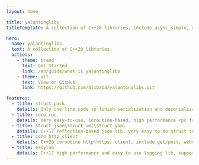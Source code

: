 ```yaml
---
layout: home

title: yalantinglibs
titleTemplate: A collection of C++20 libraries, include async_simple, coro_rpc and struct_pack.

hero:
  name: yalantinglibs
  text: A collection of C++20 libraries.
  actions:
    - theme: brand
      text: Get Started
      link: /en/guide/what_is_yalantinglibs
    - theme: alt
      text: View on GitHub
      link: https://github.com/alibaba/yalantinglibs.git

features:
  - title: struct_pack
    details: Only one line code to finish serialization and deserialization, 2-50x faster than protobuf.
  - title: coro_rpc
    details: Very easy-to-use, coroutine-based, high performance rpc framework with C++20, more than 2000w qps in echo scene.
  - title: struct_json\struct_xml\struct_yaml
    details: C++17 reflection-based json lib, very easy to do struct to json\xml\yaml and json\xml\yaml to struct.
  - title: coro_http_client
    details: C++20 coroutine http(https) client, include get/post, websocket, multipart file upload, chunked and ranges download etc.
  - title: easylog
    details: C++17 high performance and easy to use logging lib, support cout、sprintf and fmt::format/std::format stream.
---
```

